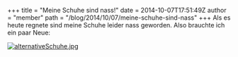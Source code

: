+++
title = "Meine Schuhe sind nass!"
date = 2014-10-07T17:51:49Z
author = "member"
path = "/blog/2014/10/07/meine-schuhe-sind-nass"
+++
Als es heute regnete sind meine Schuhe leider nass geworden. Also
brauchte ich ein paar Neue:

[![](/media/alternativeSchuhe.serendipityThumb.jpg
"alternativeSchuhe.jpg")](/media/alternativeSchuhe.jpg "alternativeSchuhe.jpg")
